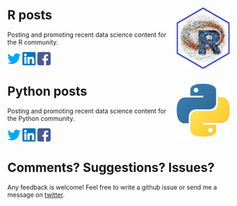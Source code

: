 
# R posts <img src="hex-.png" align="right" width="120" />

Posting and promoting recent data science content for the R community.

<a href = 'https://twitter.com/icymi_r'><img src="twitter.png" alt="drawing" style="width:30px;"/></a>
<a href = 'https://www.linkedin.com/company/37469761/'><img src="linkedin.png" alt="drawing" style="width:30px;"/></a>
<a href = 'https://www.facebook.com/R-posts-you-might-have-missed-111889387146405/'><img src="facebook.png" alt="drawing" style="width:30px;"/></a>

# Python posts <img src="0.jpeg" align="right" width="120" />

Posting and promoting recent data science content for the Python
community.

<a href = 'https://twitter.com/icymi_py'><img src="twitter.png" alt="drawing" style="width:30px;"/></a>
<a href = 'https://www.linkedin.com/company/42419346'><img src="linkedin.png" alt="drawing" style="width:30px;"/></a>
<a href = 'https://www.facebook.com/Python-posts-that-you-might-have-missed-102053681476903'><img src="facebook.png" alt="drawing" style="width:30px;"/></a>

# Comments? Suggestions? Issues?

Any feedback is welcome\! Feel free to write a github issue or send me a
message on [twitter](https://twitter.com/rushworth_a).
